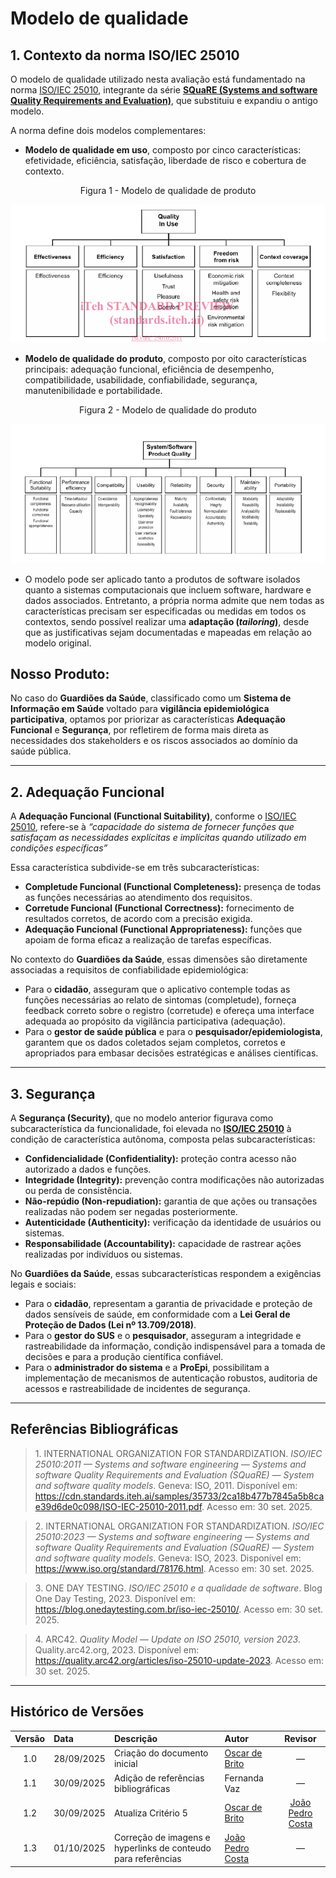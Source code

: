 # Modelo de qualidade

## 1. Contexto da norma ISO/IEC 25010

O modelo de qualidade utilizado nesta avaliação está fundamentado na norma [ISO/IEC 25010](https://cdn.standards.iteh.ai/samples/35733/2ca18b477b7845a5b8cae39d6de0c098/ISO-IEC-25010-2011.pdf), integrante da série **[SQuaRE (Systems and software Quality Requirements and Evaluation)](#ref2)**, que substituiu e expandiu o antigo modelo.  

A norma define dois modelos complementares:

- **Modelo de qualidade em uso**, composto por cinco características: efetividade, eficiência, satisfação, liberdade de risco e cobertura de contexto.  

<p align="center">
 Figura 1 -  Modelo de qualidade de produto
</p>

![](../../images/QIU.png)



- **Modelo de qualidade do produto**, composto por oito características principais: adequação funcional, eficiência de desempenho, compatibilidade, usabilidade, confiabilidade, segurança, manutenibilidade e portabilidade. 

<p align="center">
 Figura 2 - Modelo de qualidade do produto
</p>

![](../../images/SPQ.png)


- O modelo pode ser aplicado tanto a produtos de software isolados quanto a sistemas computacionais que incluem software, hardware e dados associados. Entretanto, a própria norma admite que nem todas as características precisam ser especificadas ou medidas em todos os contextos, sendo possível realizar uma **adaptação (*tailoring*)**, desde que as justificativas sejam documentadas e mapeadas em relação ao modelo original.


## Nosso Produto:

No caso do **Guardiões da Saúde**, classificado como um **Sistema de Informação em Saúde** voltado para **vigilância epidemiológica participativa**, optamos por priorizar as características **Adequação Funcional** e **Segurança**, por refletirem de forma mais direta as necessidades dos stakeholders e os riscos associados ao domínio da saúde pública.

---

## 2. Adequação Funcional

A **Adequação Funcional (Functional Suitability)**, conforme o [ISO/IEC 25010](#ref1), refere-se à *“capacidade do sistema de fornecer funções que satisfaçam as necessidades explícitas e implícitas quando utilizado em condições específicas”*

Essa característica subdivide-se em três subcaracterísticas:

- **Completude Funcional (Functional Completeness):** presença de todas as funções necessárias ao atendimento dos requisitos.  
- **Corretude Funcional (Functional Correctness):** fornecimento de resultados corretos, de acordo com a precisão exigida.  
- **Adequação Funcional (Functional Appropriateness):** funções que apoiam de forma eficaz a realização de tarefas específicas.  

No contexto do **Guardiões da Saúde**, essas dimensões são diretamente associadas a requisitos de confiabilidade epidemiológica:

- Para o **cidadão**, asseguram que o aplicativo contemple todas as funções necessárias ao relato de sintomas (completude), forneça feedback correto sobre o registro (corretude) e ofereça uma interface adequada ao propósito da vigilância participativa (adequação).  
- Para o **gestor de saúde pública** e para o **pesquisador/epidemiologista**, garantem que os dados coletados sejam completos, corretos e apropriados para embasar decisões estratégicas e análises científicas.  

---

## 3. Segurança

A **Segurança (Security)**, que no modelo anterior figurava como subcaracterística da funcionalidade, foi elevada no **[ISO/IEC 25010](#ref1)** à condição de característica autônoma, composta pelas subcaracterísticas:

- **Confidencialidade (Confidentiality):** proteção contra acesso não autorizado a dados e funções.  
- **Integridade (Integrity):** prevenção contra modificações não autorizadas ou perda de consistência.  
- **Não-repúdio (Non-repudiation):** garantia de que ações ou transações realizadas não podem ser negadas posteriormente.  
- **Autenticidade (Authenticity):** verificação da identidade de usuários ou sistemas.  
- **Responsabilidade (Accountability):** capacidade de rastrear ações realizadas por indivíduos ou sistemas.  

No **Guardiões da Saúde**, essas subcaracterísticas respondem a exigências legais e sociais:

- Para o **cidadão**, representam a garantia de privacidade e proteção de dados sensíveis de saúde, em conformidade com a **Lei Geral de Proteção de Dados (Lei nº 13.709/2018)**.  
- Para o **gestor do SUS** e o **pesquisador**, asseguram a integridade e rastreabilidade da informação, condição indispensável para a tomada de decisões e para a produção científica confiável.  
- Para o **administrador do sistema** e a **ProEpi**, possibilitam a implementação de mecanismos de autenticação robustos, auditoria de acessos e rastreabilidade de incidentes de segurança.  

---

## Referências Bibliográficas

> <a id="ref1"></a> 1. INTERNATIONAL ORGANIZATION FOR STANDARDIZATION. *ISO/IEC 25010:2011 — Systems and software engineering — Systems and software Quality Requirements and Evaluation (SQuaRE) — System and software quality models*. Geneva: ISO, 2011. Disponível em: <https://cdn.standards.iteh.ai/samples/35733/2ca18b477b7845a5b8cae39d6de0c098/ISO-IEC-25010-2011.pdf>. Acesso em: 30 set. 2025.  

> <a id="ref2"></a> 2. INTERNATIONAL ORGANIZATION FOR STANDARDIZATION. *ISO/IEC 25010:2023 — Systems and software engineering — Systems and software Quality Requirements and Evaluation (SQuaRE) — System and software quality models*. Geneva: ISO, 2023. Disponível em: <https://www.iso.org/standard/78176.html>. Acesso em: 30 set. 2025.  

> <a id="ref3"></a> 3. ONE DAY TESTING. *ISO/IEC 25010 e a qualidade de software*. Blog One Day Testing, 2023. Disponível em: <https://blog.onedaytesting.com.br/iso-iec-25010/>. Acesso em: 30 set. 2025.  

> <a id="ref4"></a> 4. ARC42. *Quality Model — Update on ISO 25010, version 2023*. Quality.arc42.org, 2023. Disponível em: <https://quality.arc42.org/articles/iso-25010-update-2023>. Acesso em: 30 set. 2025.  

---

## Histórico de Versões

| Versão | Data       | Descrição                          | Autor                                                         | Revisor |
|:------:|:-----------|:-----------------------------------|:--------------------------------------------------------------|:-------:|
| 1.0    | 28/09/2025 | Criação do documento inicial       | [Oscar de Brito](https://github.com/OscarDeBrito)             |   —     |
| 1.1    | 30/09/2025 | Adição de referências bibliográficas | Fernanda Vaz                                                  |   —     |
| 1.2    | 30/09/2025 | Atualiza Critério 5        | [Oscar de Brito](https://github.com/OscarDeBrito)             |   [João Pedro Costa](https://github.com/johnaopedro)   |
| 1.3    | 01/10/2025 | Correção de imagens e hyperlinks de conteudo para referências | [João Pedro Costa](https://github.com/johnaopedro) |   —    |

